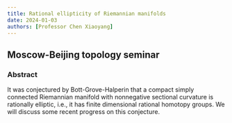 ```yaml
---
title: Rational ellipticity of Riemannian manifolds
date: 2024-01-03
authors: [Professor Chen Xiaoyang]
---
```


## Moscow-Beijing topology seminar

### Abstract

It was conjectured by Bott-Grove-Halperin that a compact simply connected Riemannian manifold with nonnegative sectional curvature is rationally elliptic, i.e., it has finite dimensional rational homotopy groups. We will discuss some recent progress on this conjecture.
  




